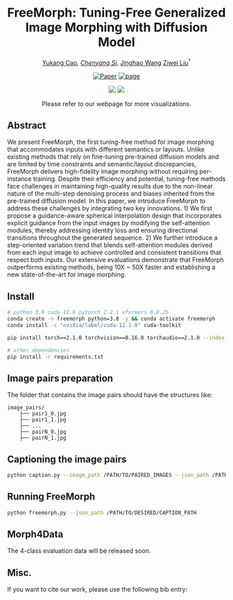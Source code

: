 <div align="center">

# FreeMorph: Tuning-Free Generalized Image Morphing with Diffusion Model
  
<a href="https://yukangcao.github.io/">Yukang Cao</a><sup>*</sup>,
<a href="https://chenyangsi.top/">Chenyang Si</a><sup>*</sup>, 
<a href="https://openreview.net/profile?id=~Jinghao_Wang2">Jinghao Wang</a>
<a href="https://liuziwei7.github.io/">Ziwei Liu</a><sup>†</sup>


[![Paper](http://img.shields.io/badge/Paper-arxiv.2410.07164-B31B1B.svg)](https://arxiv.org/abs/2410.07164)
<a href="https://yukangcao.github.io/FreeMorph/"><img alt="page" src="https://img.shields.io/badge/Webpage-0054a6?logo=Google%20chrome&logoColor=white"></a>

<img src="./docs/static/avatargo-demo-1.gif">
<img src="./docs/static/avatargo-demo-2.gif">
  
Please refer to our webpage for more visualizations.
</div>

## Abstract
We present FreeMorph, the first tuning-free method for image morphing that accommodates inputs with different semantics or layouts. Unlike existing methods that rely on fine-tuning pre-trained diffusion models and are limited by time constraints and semantic/layout discrepancies, FreeMorph delivers high-fidelity image morphing without requiring per-instance training. Despite their efficiency and potential, tuning-free methods face challenges in maintaining high-quality results due to the non-linear nature of the multi-step denoising process and biases inherited from the pre-trained diffusion model. In this paper, we introduce FreeMorph to address these challenges by integrating two key innovations. 1) We first propose a guidance-aware spherical interpolation design that incorporates explicit guidance from the input images by modifying the self-attention modules, thereby addressing identity loss and ensuring directional transitions throughout the generated sequence. 2) We further introduce a step-oriented variation trend that blends self-attention modules derived from each input image to achieve controlled and consistent transitions that respect both inputs. Our extensive evaluations demonstrate that FreeMorph outperforms existing methods, being 10X ~ 50X faster and establishing a new state-of-the-art for image morphing.


## Install
```bash
# python 3.8 cuda 11.8 pytorch 2.2.1 xformers 0.0.25
conda create -n freemorph python=3.8 -y && conda activate freemorph
conda install -c "nvidia/label/cuda-12.1.0" cuda-toolkit

pip install torch==2.1.0 torchvision==0.16.0 torchaudio==2.1.0 --index-url https://download.pytorch.org/whl/cu121

# other dependencies
pip install -r requirements.txt

```

## Image pairs preparation
The folder that contains the image pairs should have the structures like:
```
image_pairs/
    ├── pair1_0.jpg
    ├── pair1_1.jpg
    ├── ...
    ├── pairN_0.jpg
    ├── pairN_1.jpg
```


## Captioning the image pairs

```bash
python caption.py --image_path /PATH/TO/PAIRED_IMAGES --json_path /PATH/TO/DESIRED/CAPTION_PATH
```

## Running FreeMorph
```bash
python freemorph.py --json_path /PATH/TO/DESIRED/CAPTION_PATH
```

## Morph4Data
The 4-class evaluation data will be released soon.


## Misc.
If you want to cite our work, please use the following bib entry:
```

```
